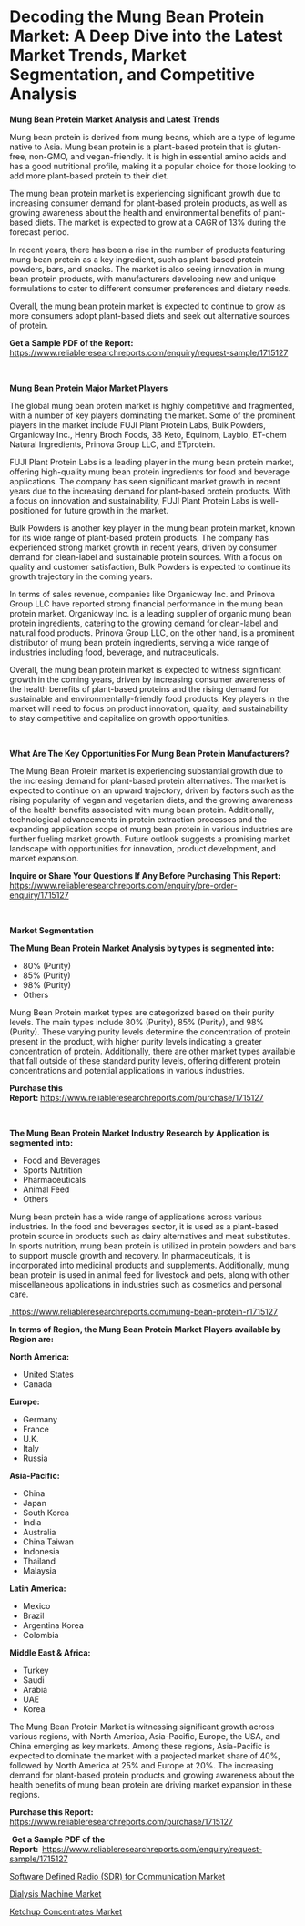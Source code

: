 <p><h1>Decoding the Mung Bean Protein Market: A Deep Dive into the Latest Market Trends, Market Segmentation, and Competitive Analysis</h1></p><p><strong>Mung Bean Protein Market Analysis and Latest Trends</strong></p>
<p><p>Mung bean protein is derived from mung beans, which are a type of legume native to Asia. Mung bean protein is a plant-based protein that is gluten-free, non-GMO, and vegan-friendly. It is high in essential amino acids and has a good nutritional profile, making it a popular choice for those looking to add more plant-based protein to their diet.</p><p>The mung bean protein market is experiencing significant growth due to increasing consumer demand for plant-based protein products, as well as growing awareness about the health and environmental benefits of plant-based diets. The market is expected to grow at a CAGR of 13% during the forecast period. </p><p>In recent years, there has been a rise in the number of products featuring mung bean protein as a key ingredient, such as plant-based protein powders, bars, and snacks. The market is also seeing innovation in mung bean protein products, with manufacturers developing new and unique formulations to cater to different consumer preferences and dietary needs.</p><p>Overall, the mung bean protein market is expected to continue to grow as more consumers adopt plant-based diets and seek out alternative sources of protein.</p></p>
<p><strong>Get a Sample PDF of the Report:&nbsp;</strong> <a href="https://www.reliableresearchreports.com/enquiry/request-sample/1715127">https://www.reliableresearchreports.com/enquiry/request-sample/1715127</a></p>
<p>&nbsp;</p>
<p><strong>Mung Bean Protein Major Market Players</strong></p>
<p><p>The global mung bean protein market is highly competitive and fragmented, with a number of key players dominating the market. Some of the prominent players in the market include FUJI Plant Protein Labs, Bulk Powders, Organicway Inc., Henry Broch Foods, 3B Keto, Equinom, Laybio, ET-chem Natural Ingredients, Prinova Group LLC, and ETprotein.</p><p>FUJI Plant Protein Labs is a leading player in the mung bean protein market, offering high-quality mung bean protein ingredients for food and beverage applications. The company has seen significant market growth in recent years due to the increasing demand for plant-based protein products. With a focus on innovation and sustainability, FUJI Plant Protein Labs is well-positioned for future growth in the market.</p><p>Bulk Powders is another key player in the mung bean protein market, known for its wide range of plant-based protein products. The company has experienced strong market growth in recent years, driven by consumer demand for clean-label and sustainable protein sources. With a focus on quality and customer satisfaction, Bulk Powders is expected to continue its growth trajectory in the coming years.</p><p>In terms of sales revenue, companies like Organicway Inc. and Prinova Group LLC have reported strong financial performance in the mung bean protein market. Organicway Inc. is a leading supplier of organic mung bean protein ingredients, catering to the growing demand for clean-label and natural food products. Prinova Group LLC, on the other hand, is a prominent distributor of mung bean protein ingredients, serving a wide range of industries including food, beverage, and nutraceuticals.</p><p>Overall, the mung bean protein market is expected to witness significant growth in the coming years, driven by increasing consumer awareness of the health benefits of plant-based proteins and the rising demand for sustainable and environmentally-friendly food products. Key players in the market will need to focus on product innovation, quality, and sustainability to stay competitive and capitalize on growth opportunities.</p></p>
<p>&nbsp;</p>
<p><strong>What Are The Key Opportunities For Mung Bean Protein Manufacturers?</strong></p>
<p><p>The Mung Bean Protein market is experiencing substantial growth due to the increasing demand for plant-based protein alternatives. The market is expected to continue on an upward trajectory, driven by factors such as the rising popularity of vegan and vegetarian diets, and the growing awareness of the health benefits associated with mung bean protein. Additionally, technological advancements in protein extraction processes and the expanding application scope of mung bean protein in various industries are further fueling market growth. Future outlook suggests a promising market landscape with opportunities for innovation, product development, and market expansion.</p></p>
<p><strong>Inquire or Share Your Questions If Any Before Purchasing This Report:</strong> <a href="https://www.reliableresearchreports.com/enquiry/pre-order-enquiry/1715127">https://www.reliableresearchreports.com/enquiry/pre-order-enquiry/1715127</a></p>
<p>&nbsp;</p>
<p><strong>Market Segmentation</strong></p>
<p><strong>The Mung Bean Protein Market Analysis by types is segmented into:</strong></p>
<p><ul><li>80% (Purity)</li><li>85% (Purity)</li><li>98% (Purity)</li><li>Others</li></ul></p>
<p><p>Mung Bean Protein market types are categorized based on their purity levels. The main types include 80% (Purity), 85% (Purity), and 98% (Purity). These varying purity levels determine the concentration of protein present in the product, with higher purity levels indicating a greater concentration of protein. Additionally, there are other market types available that fall outside of these standard purity levels, offering different protein concentrations and potential applications in various industries.</p></p>
<p><strong>Purchase this Report:&nbsp;</strong><a href="https://www.reliableresearchreports.com/purchase/1715127">https://www.reliableresearchreports.com/purchase/1715127</a></p>
<p>&nbsp;</p>
<p><strong>The Mung Bean Protein Market Industry Research by Application is segmented into:</strong></p>
<p><ul><li>Food and Beverages</li><li>Sports Nutrition</li><li>Pharmaceuticals</li><li>Animal Feed</li><li>Others</li></ul></p>
<p><p>Mung bean protein has a wide range of applications across various industries. In the food and beverages sector, it is used as a plant-based protein source in products such as dairy alternatives and meat substitutes. In sports nutrition, mung bean protein is utilized in protein powders and bars to support muscle growth and recovery. In pharmaceuticals, it is incorporated into medicinal products and supplements. Additionally, mung bean protein is used in animal feed for livestock and pets, along with other miscellaneous applications in industries such as cosmetics and personal care.</p></p>
<p><a href="https://www.reliableresearchreports.com/mung-bean-protein-r1715127">&nbsp;https://www.reliableresearchreports.com/mung-bean-protein-r1715127</a></p>
<p><strong>In terms of Region, the Mung Bean Protein Market Players available by Region are:</strong></p>
<p>
    <p> <strong> North America: </strong>
        <ul>
            <li>United States</li>
            <li>Canada</li>
        </ul>
        </p> 
    <p> <strong> Europe: </strong>
        <ul>
            <li>Germany</li>
            <li>France</li>
            <li>U.K.</li>
            <li>Italy</li>
            <li>Russia</li>
        </ul>
        </p> 
    <p> <strong> Asia-Pacific: </strong>
        <ul>
            <li>China</li>
            <li>Japan</li>
            <li>South Korea</li>
            <li>India</li>
            <li>Australia</li>
            <li>China Taiwan</li>
            <li>Indonesia</li>
            <li>Thailand</li>
            <li>Malaysia</li>
        </ul>
        </p> 
    <p> <strong> Latin America: </strong>
        <ul>
            <li>Mexico</li>
            <li>Brazil</li>
            <li>Argentina Korea</li>
            <li>Colombia</li>
        </ul>
        </p> 
    <p> <strong> Middle East & Africa: </strong>
        <ul>
            <li>Turkey</li>
            <li>Saudi</li>
            <li>Arabia</li>
            <li>UAE</li>
            <li>Korea</li>
        </ul>
    </p>
    </p>
<p><p>The Mung Bean Protein Market is witnessing significant growth across various regions, with North America, Asia-Pacific, Europe, the USA, and China emerging as key markets. Among these regions, Asia-Pacific is expected to dominate the market with a projected market share of 40%, followed by North America at 25% and Europe at 20%. The increasing demand for plant-based protein products and growing awareness about the health benefits of mung bean protein are driving market expansion in these regions.</p></p>
<p><strong>Purchase this Report: </strong><a href="https://www.reliableresearchreports.com/purchase/1715127">https://www.reliableresearchreports.com/purchase/1715127</a></p>
<p>&nbsp;<strong>Get a Sample PDF of the Report:&nbsp;&nbsp;</strong><a href="https://www.reliableresearchreports.com/enquiry/request-sample/1715127">https://www.reliableresearchreports.com/enquiry/request-sample/1715127</a></p>
<p><strong></strong></p>
<p><p><a href="https://www.linkedin.com/pulse/software-defined-radio-sdr-communication-market-insights-players-zkzse?trackingId=kx5H5OtVCZaHqe4PsG%2Ftdg%3D%3D">Software Defined Radio (SDR) for Communication Market</a></p><p><a href="https://www.linkedin.com/pulse/dialysis-machine-market-size-examines-its-scope-primary-focus-eicre?trackingId=F87JXKjgj%2BbFmvCoJw7DJQ%3D%3D">Dialysis Machine Market</a></p><p><a href="https://www.linkedin.com/pulse/ketchup-concentrates-market-share-amp-new-trends-analysis-report-lmeje?trackingId=cNIcPz1I63e07vXLE%2FLlMQ%3D%3D">Ketchup Concentrates Market</a></p></p>